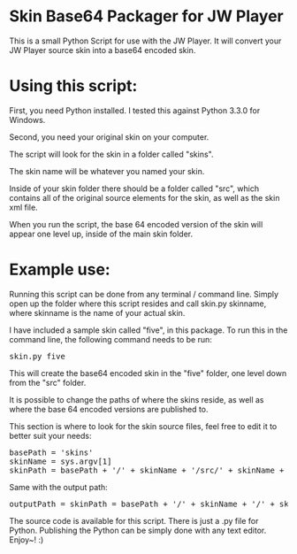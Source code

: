 Skin Base64 Packager for JW Player
==========

This is a small Python Script for use with the JW Player. It will convert your JW Player source skin into a base64 encoded skin. 

Using this script:
==========

First, you need Python installed. I tested this against Python 3.3.0 for Windows. 

Second, you need your original skin on your computer. 

The script will look for the skin in a folder called "skins". 

The skin name will be whatever you named your skin.

Inside of your skin folder there should be a folder called "src", which contains all of the original source elements for the skin, as well as the skin xml file.

When you run the script, the base 64 encoded version of the skin will appear one level up, inside of the main skin folder.

Example use:
==========

Running this script can be done from any terminal / command line. Simply open up the folder where this script resides and call skin.py skinname, where skinname is the name of your actual skin.

I have included a sample skin called "five", in this package. To run this in the command line, the following command needs to be run:

<pre>
skin.py five
</pre>

This will create the base64 encoded skin in the "five" folder, one level down from the "src" folder.

It is possible to change the paths of where the skins reside, as well as where the base 64 encoded versions are published to.

This section is where to look for the skin source files, feel free to edit it to better suit your needs:

<pre>
basePath = 'skins'
skinName = sys.argv[1]
skinPath = basePath + '/' + skinName + '/src/' + skinName + '.xml'
</pre>

Same with the output path:

<pre>
outputPath = skinPath = basePath + '/' + skinName + '/' + skinName + '.xml'
</pre>

The source code is available for this script. There is just a .py file for Python. Publishing the Python can be simply done with any text editor. Enjoy~! :)
